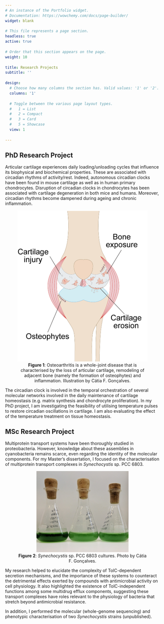 ```yaml
---
# An instance of the Portfolio widget.
# Documentation: https://wowchemy.com/docs/page-builder/
widget: blank

# This file represents a page section.
headless: true
active: true

# Order that this section appears on the page.
weight: 10

title: Research Projects
subtitle: ''

design:
  # Choose how many columns the section has. Valid values: '1' or '2'.
  columns: '1'

  # Toggle between the various page layout types.
  #   1 = List
  #   2 = Compact
  #   3 = Card
  #   5 = Showcase
  view: 1

---
```


## **PhD Research Project**

  Articular cartilage experiences daily loading/unloading cycles that influence its biophysical and biochemical properties. These are associated with circadian rhythms of activity/rest. Indeed, autonomous circadian clocks have been found in mouse cartilage as well as in human primary chondrocytes. Disruption of circadian clocks in chondrocytes has been associated with cartilage degeneration in both mice and humans. Moreover, circadian rhythms become dampened during ageing and chronic inflammation.

<div align="center">
  <figure>
    <img src="cartilage.tif"
         alt="Osteoarthritis">
    <figcaption><b>Figure 1</b>: Osteoarthritis is a whole-joint disease that is characterised by the loss of articular cartilage, remodeling of adjacent bone (namely the formation of osteophytes) and inflammation. Illustration by Cátia F. Gonçalves.</figcaption>
  </figure>
</div>

  The circadian clock is involved in the temporal orchestration of several molecular networks involved in the daily maintenance of cartilage homeostasis (e.g. matrix synthesis and chondrocyte proliferation). In my PhD project, I am investigating the feasibility of utilising temperature pulses to restore circadian oscillations in cartilage. I am also evaluating the effect of the temperature treatment on tissue homeostasis.   

## **MSc Research Project**

 Multiprotein transport systems have been thoroughly studied in proteobacteria. However, knowledge about these assemblies in cyanobacteria remains scarce, even regarding the identity of the molecular components. For my Master’s dissertation, I focused on the characterisation of multiprotein transport complexes in _Synechocystis_ sp. PCC 6803.

<div align="center">
  <figure>
    <img src="cyano.jpg"
         alt="Synechocystis">
    <figcaption><b>Figure 2</b>: <i>Synechocystis</i> sp. PCC 6803 cultures. Photo by Cátia F. Gonçalves.</figcaption>
  </figure>
</div>

My research helped to elucidate the complexity of TolC-dependent secretion mechanisms, and the importance of these systems to counteract the detrimental effects exerted by compounds with antimicrobial activity on cell physiology. It also highlighted the existence of TolC-independent functions among some multidrug efflux components, suggesting these transport complexes have roles relevant to the physiology of bacteria that stretch beyond antimicrobial resistance.

In addition, I performed the molecular (whole-genome sequencing) and phenotypic characterisation of two _Synechocystis_ strains (unpublished).
